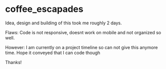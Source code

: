 # coffee_escapades

Idea, design and building of this took me roughly 2 days. 

Flaws: Code is not responsive, doesnt work on mobile and not organized so well.

However: I am currently on a project timeline so can not give this anymore time. Hope it conveyed that I can code though

Thanks!
